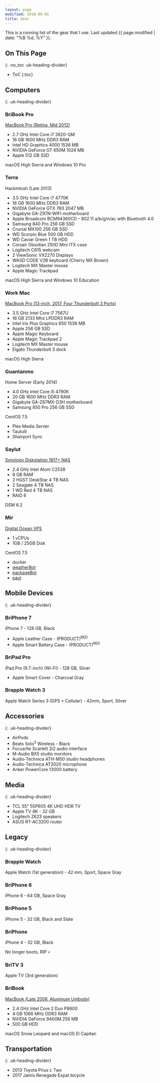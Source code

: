 ```yaml
---
layout: page
modified: 2018-09-01
title: Gear
---
```


This is a running list of the gear that I use. Last updated <time datetime="{{ page.modified | date: date_to_xmlschema }}" itemprop="dateModified">{{ page.modified | date: "%B %d, %Y" }}</time>.

## On This Page
{: .no_toc .uk-heading-divider}
- ToC
{:toc}

## Computers
{: .uk-heading-divider}

### BriBook Pro
[MacBook Pro (Retina, Mid 2012)](https://everymac.com/systems/apple/macbook_pro/specs/macbook-pro-core-i7-2.7-15-mid-2012-retina-display-specs.html)

* 2.7 GHz Intel Core i7 3820-QM
* 16 GB 1600 MHz DDR3 RAM
* Intel HD Graphics 4000 1536 MB
* NVIDIA GeForce GT 650M 1024 MB
* Apple 512 GB SSD

macOS High Sierra and Windows 10 Pro

### Terra
Hackintosh (Late 2013)

* 3.5 GHz Intel Core i7 4770K
* 16 GB 1600 MHz DDR3 RAM
* NVIDIA GeForce GTX 760 2047 MB
* Gigabyte GA-Z97N-WIFI motherboard
* Apple Broadcom BCM94360CD – 802.11 a/b/g/n/ac with Bluetooth 4.0
* Samsung 840 Pro 256 GB SSD
* Crucial MX100 256 GB SSD
* WD Scorpio Blue 500 GB HDD
* WD Caviar Green 1 TB HDD
* Corsair Obsidian 250D Mini ITX case
* Logitech C615 webcam
* 2 ViewSonic VX2270 Displays
* WASD CODE V2B keyboard (Cherry MX Brown)
* Logitech MX Master mouse
* Apple Magic Trackpad

macOS High Sierra and Windows 10 Education

### Work Mac
[MacBook Pro (13-inch, 2017, Four Thunderbolt 3 Ports)](https://everymac.com/systems/apple/macbook_pro/specs/macbook-pro-core-i7-3.5-13-mid-2017-retina-display-touch-bar-specs.html)

* 3.5 GHz Intel Core i7 7567U
* 16 GB 2133 Mhz LPDDR3 RAM
* Intel Iris Plus Graphics 650 1536 MB
* Apple 256 GB SSD
* Apple Magic Keyboard
* Apple Magic Trackpad 2
* Logitech MX Master mouse
* Elgato Thunderbolt 3 dock

macOS High Sierra

### Guantanmo
Home Server (Early 2014)

* 4.0 GHz Intel Core i5 4790K
* 20 GB 1600 MHz DDR3 RAM
* Gigabyte GA-Z87MX-D3H motherboard
* Samsung 850 Pro 256 GB SSD

CentOS 7.5

* Plex Media Server
* Tautulli
* Shairport Sync

### Saylut
[Synology Diskstation 1817+ NAS](https://www.synology.com/en-us/products/DS1817+)

* 2.4 GHz Intel Atom C2538
* 8 GB RAM
* 2 HGST DeskStar 4 TB NAS
* 2 Seagate 4 TB NAS
* 1 WD Red 4 TB NAS
* RAID 6

DSM 6.2

### Mir
[Digital Ocean VPS](https://m.do.co/c/414f452c2b6f)

* 1 vCPUs
* 1GB / 25GB Disk

CentOS 7.5

* docker
* [weatherBot](https://github.com/BrianMitchL/weatherBot)
* [packageBot](https://github.com/BrianMitchL/packageBot)
* [paul](https://github.com/thenexustv/paul)

## Mobile Devices
{: .uk-heading-divider}

### BriPhone 7
iPhone 7 - 128 GB, Black

* Apple Leather Case - (PRODUCT)<sup>RED</sup>
* Apple Smart Battery Case - (PRODUCT)<sup>RED</sup>

### BriPad Pro
iPad Pro (9.7-inch) (Wi-Fi) - 128 GB, Silver

* Apple Smart Cover - Charcoal Gray

### Brapple Watch 3
Apple Watch Series 3 (GPS + Cellular) - 42mm, Sport, Silver

## Accessories
{: .uk-heading-divider}

* AirPods
* Beats Solo<sup>3</sup> Wireless - Black
* Focusrite Scarlett 2i2 audio interface
* M-Audio BX5 studio monitors
* Audio-Technica ATH-M50 studio headphones
* Audio-Technica AT2020 microphone
* Anker PowerCore 13000 battery

## Media
{: .uk-heading-divider}

* TCL 55" 55P605 4K UHD HDR TV
* Apple TV 4K - 32 GB
* Logitech Z623 speakers
* ASUS RT-AC3200 router

## Legacy
{: .uk-heading-divider}

### Brapple Watch
Apple Watch (1st generation) - 42 mm, Sport, Space Gray

### BriPhone 6
iPhone 6 - 64 GB, Space Gray

### BriPhone 5
iPhone 5 - 32 GB, Black and Slate

### BriPhone
iPhone 4 - 32 GB, Black

No longer boots, RIP :skull:

### BriTV 3
Apple TV (3rd generation)

### BriBook
[MacBook (Late 2008, Aluminum Unibody)](https://everymac.com/systems/apple/macbook/specs/macbook-core-2-duo-2.4-aluminum-13-late-2008-unibody-specs.html)

* 2.4 GHz Intel Core 2 Duo P8600
* 4 GB 1066 MHz DDR3 RAM
* NVIDIA GeForce 9400M 256 MB
* 500 GB HDD

macOS Snow Leopard and macOS El Capitan

## Transportation
{: .uk-heading-divider}

* 2013 Toyota Prius c Two
* 2017 Jamis Renegade Expat bicycle